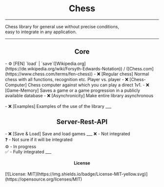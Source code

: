 
<h1 style="text-align:center">Chess</h1>

___
Chess library for general use without precise conditions, <br> 
easy to integrate in any application.
___
<h2 style="text-align:center">Core</h2>
- ⚙️ [FEN] `load` | `save`([Wikipedia.org](https://de.wikipedia.org/wiki/Forsyth-Edwards-Notation)) 
/ ([Chess.com](https://www.chess.com/terms/fen-chess))
- ❌ [Regular chess] Normal chess with all functions, recognition etc. Player vs. player
- ❌ [Chess-Computer] Chess computer against which you can play a direct 1v1.
- ❌ [Game-Memory] Saves a game or a game progression in a publicly available database
- ❌ [Asynchronicity] Make entire library asynchronous
<br><br>
- ❌ [Examples] Examples of the use of the library
___
<h2 style="text-align:center">Server-Rest-API</h2>
- ❌ [Save & Load] Save and load games
___
❌ - Not integrated <br>
❓ - Not sure if it will be integrated <br>
⚙️ - In progress <br>
✅ - Fully integrated
___
<h4 style="text-align:center">License</h4>
[![License: MIT](https://img.shields.io/badge/License-MIT-yellow.svg)](https://opensource.org/licenses/MIT)